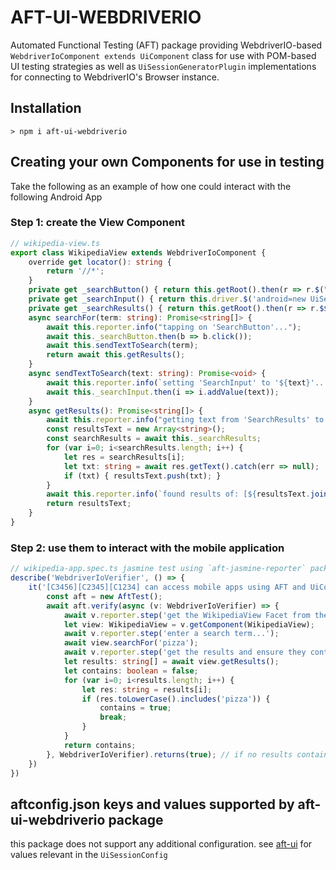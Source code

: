 # AFT-UI-WEBDRIVERIO
Automated Functional Testing (AFT) package providing WebdriverIO-based `WebdriverIoComponent extends UiComponent` class for use with POM-based UI testing strategies as well as `UiSessionGeneratorPlugin` implementations for connecting to WebdriverIO's Browser instance.

## Installation
`> npm i aft-ui-webdriverio`

## Creating your own Components for use in testing
Take the following as an example of how one could interact with the following Android App

### Step 1: create the View Component

```typescript
// wikipedia-view.ts
export class WikipediaView extends WebdriverIoComponent {
    override get locator(): string {
        return '//*';
    }
    private get _searchButton() { return this.getRoot().then(r => r.$("~Search Wikipedia")); }
    private get _searchInput() { return this.driver.$('android=new UiSelector().resourceId("org.wikipedia.alpha:id/search_src_text")'); }
    private get _searchResults() { return this.getRoot().then(r => r.$$("android.widget.TextView")); }
    async searchFor(term: string): Promise<string[]> {
        await this.reporter.info("tapping on 'SearchButton'...");
        await this._searchButton.then(b => b.click());
        await this.sendTextToSearch(term);
        return await this.getResults();
    }
    async sendTextToSearch(text: string): Promise<void> {
        await this.reporter.info(`setting 'SearchInput' to '${text}'...`);
        await this._searchInput.then(i => i.addValue(text));
    }
    async getResults(): Promise<string[]> {
        await this.reporter.info("getting text from 'SearchResults' to return as 'string[]'");
        const resultsText = new Array<string>();
        const searchResults = await this._searchResults;
        for (var i=0; i<searchResults.length; i++) {
            let res = searchResults[i];
            let txt: string = await res.getText().catch(err => null);
            if (txt) { resultsText.push(txt); }
        }
        await this.reporter.info(`found results of: [${resultsText.join(', ')}]`);
        return resultsText;
    }
}
```
### Step 2: use them to interact with the mobile application

```typescript
// wikipedia-app.spec.ts jasmine test using `aft-jasmine-reporter` package
describe('WebdriverIoVerifier', () => {
    it('[C3456][C2345][C1234] can access mobile apps using AFT and UiComponents', async () => {
        const aft = new AftTest();
        await aft.verify(async (v: WebdriverIoVerifier) => {
            await v.reporter.step('get the WikipediaView Facet from the Session...');
            let view: WikipediaView = v.getComponent(WikipediaView);
            await v.reporter.step('enter a search term...');
            await view.searchFor('pizza');
            await v.reporter.step('get the results and ensure they contain the search term...');
            let results: string[] = await view.getResults();
            let contains: boolean = false;
            for (var i=0; i<results.length; i++) {
                let res: string = results[i];
                if (res.toLowerCase().includes('pizza')) {
                    contains = true;
                    break;
                }
            }
            return contains;
        }, WebdriverIoVerifier).returns(true); // if no results contained the word 'pizza' test fails
    })
})
```
## aftconfig.json keys and values supported by aft-ui-webdriverio package
this package does not support any additional configuration. see [aft-ui](../aft-ui/README.md#aftconfigjson-keys-and-values-supported-by-aft-selenium-package) for values relevant in the `UiSessionConfig`
